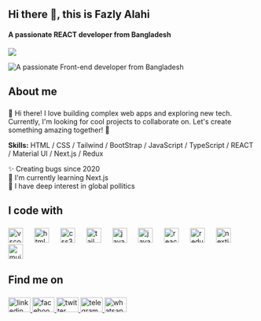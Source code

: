 
## Hi there 👋, this is Fazly  Alahi
#### A passionate REACT developer from Bangladesh
![](https://komarev.com/ghpvc/?username=fazlyalahiru&color=f878cd)

![A passionate Front-end developer from Bangladesh](https://i.ibb.co/xjy3qxP/Welcome-to-Fazly-Alahi-s-Git-Hub-profile-2.png)

###

<h2 align="left">About me</h2>

###
👋 Hi there! I love building complex web apps and exploring new tech. Currently, I'm looking for cool projects to collaborate on. Let's create something amazing together! 🚀

<b>Skills:</b> HTML / CSS / Tailwind / BootStrap / JavaScript / TypeScript / REACT / Material UI / Next.js / Redux

<p align="left">✨ Creating bugs since 2020<br>🌱 I'm currently learning Next.js<br>🎲 I have deep interest in global pollitics</p>


###

<h2 align="left">I code with</h2>

###

<div align="left">
  <img src="https://skillicons.dev/icons?i=vscode" height="30" alt="vscode logo"  />
  <img width="15" />
  <img src="https://skillicons.dev/icons?i=html" height="30" alt="html5 logo"  />
  <img width="15" />
  <img src="https://skillicons.dev/icons?i=css" height="30" alt="css3 logo"  />
  <img width="15" />
  <img src="https://skillicons.dev/icons?i=tailwind" height="30" alt="tailwindcss logo"  />
  <img width="15" />
  <img src="https://skillicons.dev/icons?i=js" height="30" alt="javascript logo"  />
  <img width="15" />
  <img src="https://skillicons.dev/icons?i=ts" height="30" alt="javascript logo"  />
  <img width="15" />
  <img src="https://skillicons.dev/icons?i=react" height="30" alt="react logo"  />
  <img width="15" />
  <img src="https://skillicons.dev/icons?i=redux" height="30" alt="redux logo"  />
  <img width="15" />
  <img src="https://skillicons.dev/icons?i=nextjs" height="30" alt="nextjs logo"  />
  <img width="15" />
  <img src="https://skillicons.dev/icons?i=mui" height="30" alt="mui logo"  /> 



###

<h2 align="left">Find me on</h2>

###

<div align="left">
  <a href="https://www.linkedin.com/in/fazlyalahiru/" target="_blank">
    <img src="https://raw.githubusercontent.com/maurodesouza/profile-readme-generator/master/src/assets/icons/social/linkedin/default.svg" width="45" height="30" alt="linkedin logo" style="border: none;" />
  </a>
  <a href="https://www.facebook.com/fazlyalahiru/" target="_blank">
    <img src="https://raw.githubusercontent.com/maurodesouza/profile-readme-generator/master/src/assets/icons/social/facebook/default.svg" width="45" height="30" alt="facebook logo" style="border: none;" />
  </a>
  <a href="https://twitter.com/fazlyalahiru" target="_blank">
    <img src="https://raw.githubusercontent.com/maurodesouza/profile-readme-generator/master/src/assets/icons/social/twitter/default.svg" width="45" height="30" alt="twitter logo" style="border: none;" />
  </a>
  <a href="https://t.me/fazlyalahiru" target="_blank">
    <img src="https://raw.githubusercontent.com/maurodesouza/profile-readme-generator/master/src/assets/icons/social/telegram/default.svg" width="45" height="30" alt="telegram logo" style="border: none;" />
  </a>
  <a href="https://wa.me/8801303359120?text=Hey, Fazly Alahi this side. Want to talk to me? Please don't hesitate to reach me out." target="_blank">
    <img src="https://raw.githubusercontent.com/maurodesouza/profile-readme-generator/master/src/assets/icons/social/whatsapp/default.svg" width="45" height="30" alt="whatsapp logo" style="border: none;" />
  </a>
</div>
